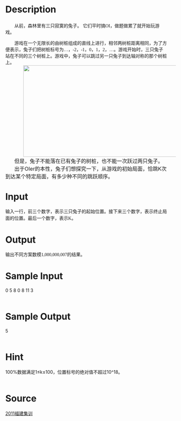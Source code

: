 
# Description

<div class="content"><p style="text-indent: 21pt"><span style="position: relative; top: 3pt">从前，森林里有三只寂寞的兔子。 </span><span style="font-family: &#39;宋体&#39;; position: relative; top: 3pt; mso-text-raise: -3.0000pt; mso-spacerun: &#39;yes&#39;">它们平时搞<font face="Times New Roman">OI</font><font face="宋体">，做题做累了就开始玩游戏。</font></span><span style="font-family: &#39;Times New Roman&#39;; position: relative; top: 3pt; mso-text-raise: -3.0000pt; mso-spacerun: &#39;yes&#39;"><o:p></o:p></span></p>
<p class="p0" style="margin-top: 0pt; margin-bottom: 0pt; text-indent: 21pt"><span style="font-family: &#39;宋体&#39;; position: relative; top: 3pt; mso-text-raise: -3.0000pt; mso-spacerun: &#39;yes&#39;">游戏在一个无限长的由树桩组成的直线上进行，相邻两树桩距离相同，为了方便表示，兔子们把树桩标号为…，<font face="Times New Roman">-2</font><font face="宋体">，</font><font face="Times New Roman">-1</font><font face="宋体">，</font><font face="Times New Roman">0</font><font face="宋体">，</font><font face="Times New Roman">1</font><font face="宋体">，</font><font face="Times New Roman">2</font><font face="宋体">，…。游戏开始时，三只兔子站在不同的三个树桩上。游戏中，兔子可以跳过另一只兔子到达轴对称的那个树桩上。</font></span><span style="font-family: &#39;Times New Roman&#39;; position: relative; top: 3pt; mso-text-raise: -3.0000pt; mso-spacerun: &#39;yes&#39;"><o:p></o:p></span></p>
<p class="p0" style="margin-top: 0pt; margin-bottom: 0pt; text-indent: 21pt"><span style="font-family: &#39;Times New Roman&#39;; position: relative; top: 3pt; mso-text-raise: -3.0000pt; mso-spacerun: &#39;yes&#39;"><img height="285" alt="" width="550" src="/source/bzoj/2454/img/aHR0cHM6Ly9seWRzeS5jb20vSnVkZ2VPbmxpbmUvdXBsb2FkLzIwMTEwOS8xMS5qcGc=.jpg"/></span></p>
<p class="p0" style="margin-top: 0pt; margin-bottom: 0pt; text-indent: 21pt"><span style="font-family: &#39;Times New Roman&#39;; position: relative; top: 3pt; mso-text-raise: -3.0000pt; mso-spacerun: &#39;yes&#39;"><o:p></o:p></span></p>
<p class="MsoNormal" style="margin: 0cm 0cm 0pt; text-indent: 21pt"><span style="font-size: medium"><span style="font-family: 宋体; position: relative; top: 3pt; mso-text-raise: -3.0pt; mso-ascii-font-family: &#39;Times New Roman&#39;; mso-hansi-font-family: &#39;Times New Roman&#39;">但是，兔子不能落在已有兔子的树桩，也不能一次跃过两只兔子。</span></span><span lang="EN-US" style="position: relative; top: 3pt; mso-text-raise: -3.0pt"><o:p></o:p></span></p>
<p class="MsoNormal" style="margin: 0cm 0cm 0pt; text-indent: 21pt"><span style="font-size: medium"><span style="font-family: 宋体; position: relative; top: 3pt; mso-text-raise: -3.0pt; mso-ascii-font-family: &#39;Times New Roman&#39;; mso-hansi-font-family: &#39;Times New Roman&#39;">出于</span><span lang="EN-US" style="position: relative; top: 3pt; mso-text-raise: -3.0pt">OIer</span><span style="font-family: 宋体; position: relative; top: 3pt; mso-text-raise: -3.0pt; mso-ascii-font-family: &#39;Times New Roman&#39;; mso-hansi-font-family: &#39;Times New Roman&#39;">的本性，兔子们想探究一下，从游戏的初始局面，恰跳</span><span lang="EN-US" style="position: relative; top: 3pt; mso-text-raise: -3.0pt">K</span><span style="font-family: 宋体; position: relative; top: 3pt; mso-text-raise: -3.0pt; mso-ascii-font-family: &#39;Times New Roman&#39;; mso-hansi-font-family: &#39;Times New Roman&#39;">次到达某个特定局面，有多少种不同的跳跃顺序。</span></span><span lang="EN-US" style="position: relative; top: 3pt; mso-text-raise: -3.0pt"><o:p></o:p></span></p>
<p class="p0" style="margin-top: 0pt; margin-bottom: 0pt; text-indent: 21pt"></p>
<!--EndFragment--></div>

# Input

<div class="content"><p class="p0" style="margin-top: 0pt; margin-bottom: 0pt; line-height: 150%"><span style="font-size: 10.5pt; font-family: &#39;宋体&#39;; mso-spacerun: &#39;yes&#39;">输入一行，前三个数字，表示三只兔子的起始位置。接下来三个数字，表示终止局面的位置。最后一个数字，表示<font face="Times New Roman">K</font><font face="宋体">。</font></span><span style="font-size: 10.5pt; font-family: &#39;Times New Roman&#39;; mso-spacerun: &#39;yes&#39;"><o:p></o:p></span></p>
<p class="p0" style="margin-top: 0pt; margin-bottom: 0pt; line-height: 150%"><span style="font-size: 10.5pt; font-family: &#39;Times New Roman&#39;; mso-spacerun: &#39;yes&#39;"><o:p></o:p></span></p>
<!--EndFragment--></div>

# Output

<div class="content"><p class="p0" style="margin-top: 0pt; margin-bottom: 0pt; line-height: 150%"><span style="font-size: 10.5pt; font-family: &#39;宋体&#39;; mso-spacerun: &#39;yes&#39;">输出不同方案数模<font face="Times New Roman">1,000,000,007</font><font face="宋体">的结果。</font></span><span style="font-size: 10.5pt; font-family: &#39;Times New Roman&#39;; mso-spacerun: &#39;yes&#39;"><o:p></o:p></span></p>
<p class="p0" style="margin-top: 0pt; margin-bottom: 0pt; margin-left: 21pt"><span style="font-size: 10.5pt; font-family: &#39;Times New Roman&#39;; mso-spacerun: &#39;yes&#39;"><o:p></o:p></span></p></div>

# Sample Input

<div class="content"><span class="sampledata">0 5 8 0 8 11 3<br/>
<br/>
</span></div>

# Sample Output

<div class="content"><span class="sampledata">5<br/>
<br/>
</span></div>

# Hint

<div class="content"><p></p><p>100%数据满足1≤k≤100，位置标号的绝对值不超过10^18。<br/><br/>
</p><p></p></div>

# Source

<div class="content"><p><a href="problemset.php?search=2011福建集训">2011福建集训</a></p></div>

